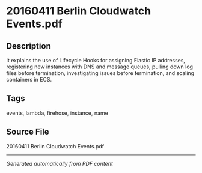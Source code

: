 # 20160411 Berlin Cloudwatch Events.pdf

## Description
It explains the use of Lifecycle Hooks for assigning Elastic IP addresses, registering new instances with DNS and message queues, pulling down log files before termination, investigating issues before termination, and scaling containers in ECS.
## Tags
events, lambda, firehose, instance, name

## Source File
20160411 Berlin Cloudwatch Events.pdf

---
*Generated automatically from PDF content*
